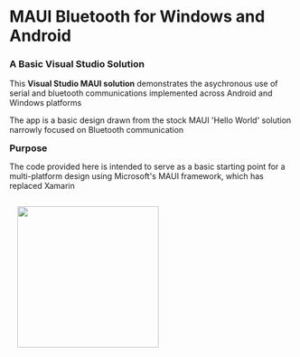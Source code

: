 <h1 >MAUI Bluetooth for Windows and Android</h1>
<h3 >A Basic Visual Studio Solution</h3>
<div style="margin:0em">
    <p>This <b>Visual Studio MAUI solution</b> demonstrates the asychronous use of serial and bluetooth communications implemented across Android and Windows platforms</b></p>
    <p>The app is a basic design drawn from the stock MAUI 'Hello World' solution narrowly focused on Bluetooth communication</p>
    <h3 style="padding:0;margin:0;">Purpose</h3>
    <p>The code provided here is intended to serve as a basic starting point for a multi-platform design using Microsoft's MAUI framework, which has replaced Xamarin</p>

</div>
<div style="align:center;display:block">
  <img src='https://www.otterbinesolutions.com/downloads/GitImages/serial_app0.jpg' style="text-align:center;width:250px;margin:1em" />
</div>
